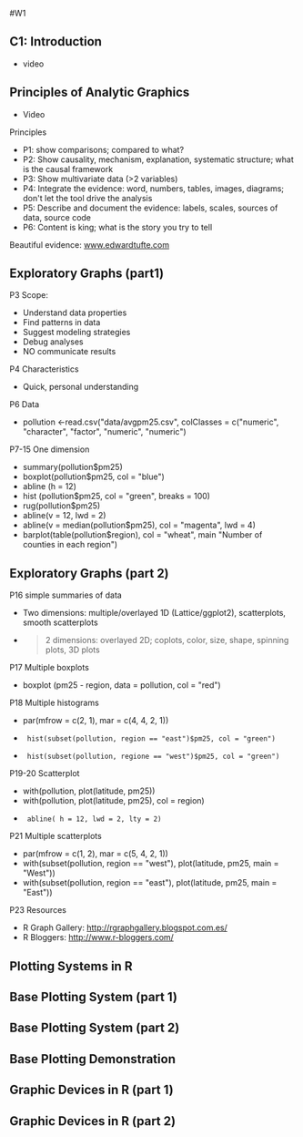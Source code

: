 #W1
## C1: Introduction
- video

## Principles of Analytic Graphics
- Video

Principles
* P1: show comparisons; compared to what?
* P2: Show causality, mechanism, explanation, systematic structure; what is the causal framework
* P3: Show multivariate data (>2 variables)
* P4: Integrate the evidence: word, numbers, tables, images, diagrams; don't let the tool drive the analysis
* P5: Describe and document the evidence: labels, scales, sources of data, source code
* P6: Content is king; what is the story you try to tell

Beautiful evidence: www.edwardtufte.com


## Exploratory Graphs (part1)

P3 Scope:
* Understand data properties
* Find patterns in data
* Suggest modeling strategies
* Debug analyses
* NO communicate results

P4 Characteristics
* Quick, personal understanding

P6 Data
* pollution <-read.csv("data/avgpm25.csv", colClasses = c("numeric", "character", "factor", "numeric", "numeric")

P7-15 One dimension
* summary(pollution$pm25)
* boxplot(pollution$pm25, col = "blue")
*    abline (h = 12)
* hist   (pollution$pm25, col = "green", breaks = 100)
*    rug(pollution$pm25)
*    abline(v = 12, lwd = 2)
*    abline(v = median(pollution$pm25), col = "magenta", lwd = 4)
* barplot(table(pollution$region), col = "wheat", main "Number of counties in each region")


## Exploratory Graphs (part 2)
P16 simple summaries of data
* Two dimensions: multiple/overlayed 1D (Lattice/ggplot2), scatterplots, smooth scatterplots
* > 2 dimensions: overlayed 2D; coplots, color, size, shape, spinning plots, 3D plots

P17 Multiple boxplots
* boxplot (pm25 - region, data = pollution, col = "red")

P18 Multiple histograms
* par(mfrow = c(2, 1), mar = c(4, 4, 2, 1))
*      hist(subset(pollution, region == "east")$pm25, col = "green")
*      hist(subset(pollution, regione == "west")$pm25, col = "green")

P19-20 Scatterplot
* with(pollution, plot(latitude, pm25))
* with(pollution, plot(latitude, pm25), col = region)
*      abline( h = 12, lwd = 2, lty = 2)

P21 Multiple scatterplots
* par(mfrow = c(1, 2), mar = c(5, 4, 2, 1))
*   with(subset(pollution, region == "west"), plot(latitude, pm25, main = "West"))
*   with(subset(pollution, region == "east"), plot(latitude, pm25, main = "East"))

P23 Resources
* R Graph Gallery: http://rgraphgallery.blogspot.com.es/
* R Bloggers: http://www.r-bloggers.com/


## Plotting Systems in R

## Base Plotting System (part 1)

## Base Plotting System (part 2)

## Base Plotting Demonstration

## Graphic Devices in R (part 1)

## Graphic Devices in R (part 2)
